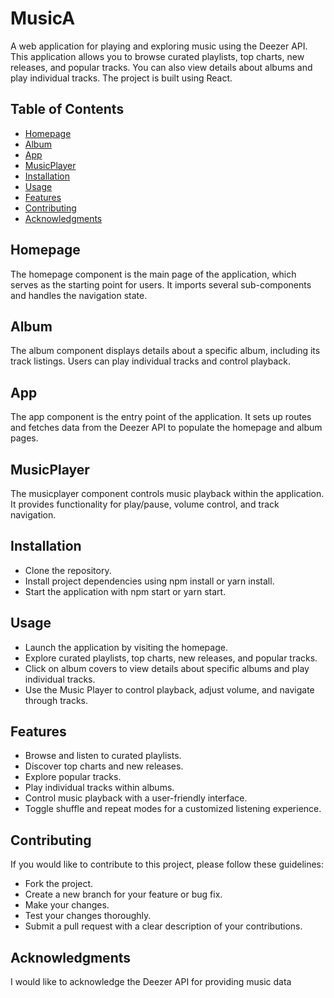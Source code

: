 
# MusicA

A web application for playing and exploring music using the Deezer API. This application allows you to browse curated playlists, top charts, new releases, and popular tracks. You can also view details about albums and play individual tracks. The project is built using React.

## Table of Contents

- [Homepage](#homepage)
- [Album](#album)
- [App](#app)
- [MusicPlayer](#musicplayer)
- [Installation](#installation)
- [Usage](#usage)
- [Features](#features)
- [Contributing](#contributing)
- [Acknowledgments](#acknowledgments)

## Homepage

The homepage component is the main page of the application, which serves as the starting point for users. It imports several sub-components and handles the navigation state.

## Album
The album component displays details about a specific album, including its track listings. Users can play individual tracks and control playback.

## App
The app component is the entry point of the application. It sets up routes and fetches data from the Deezer API to populate the homepage and album pages.


## MusicPlayer
The musicplayer component controls music playback within the application. It provides functionality for play/pause, volume control, and track navigation.


## Installation
- Clone the repository.
- Install project dependencies using npm install or yarn install.
- Start the application with npm start or yarn start.


## Usage
- Launch the application by visiting the homepage.
- Explore curated playlists, top charts, new releases, and popular tracks.
- Click on album covers to view details about specific albums and play individual tracks.
- Use the Music Player to control playback, adjust volume, and navigate through tracks.


## Features
- Browse and listen to curated playlists.
- Discover top charts and new releases.
- Explore popular tracks.
- Play individual tracks within albums.
- Control music playback with a user-friendly interface.
- Toggle shuffle and repeat modes for a customized listening experience.


## Contributing
If you would like to contribute to this project, please follow these guidelines:

- Fork the project.
- Create a new branch for your feature or bug fix.
- Make your changes.
- Test your changes thoroughly.
- Submit a pull request with a clear description of your contributions.


## Acknowledgments
I would like to acknowledge the Deezer API for providing music data 




